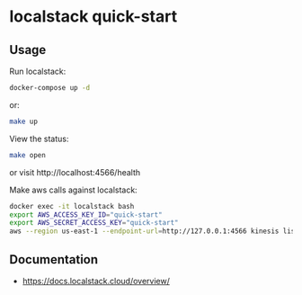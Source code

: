 # localstack quick-start

## Usage

Run localstack:

```bash
docker-compose up -d
```

or:

```bash
make up
```

View the status:

```bash
make open
```

or visit http://localhost:4566/health

Make aws calls against localstack:

```bash
docker exec -it localstack bash
export AWS_ACCESS_KEY_ID="quick-start"
export AWS_SECRET_ACCESS_KEY="quick-start"
aws --region us-east-1 --endpoint-url=http://127.0.0.1:4566 kinesis list-streams
```

## Documentation

- https://docs.localstack.cloud/overview/
